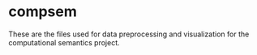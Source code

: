 # compsem
These are the files used for data preprocessing and visualization for the computational semantics project.
